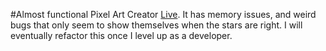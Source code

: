 #Almost functional Pixel Art Creator
[Live](https://kxrn0.github.io/Pixel-Art-Program/).
It has memory issues, and weird bugs that only seem to show themselves when the stars are right. I will eventually refactor this once I level up as a developer.
